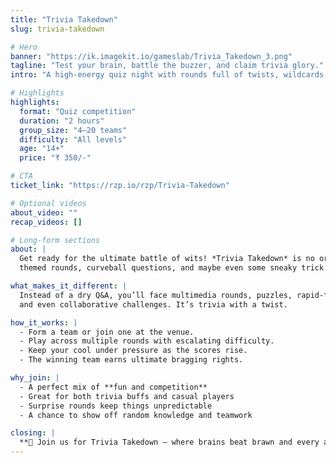 ```yaml
---
title: "Trivia Takedown"
slug: trivia-takedown

# Hero
banner: "https://ik.imagekit.io/gameslab/Trivia_Takedown_3.png"
tagline: "Test your brain, battle the buzzer, and claim trivia glory."
intro: "A high-energy quiz night with rounds full of twists, wildcards, and bragging rights."

# Highlights
highlights:
  format: "Quiz competition"
  duration: "2 hours"
  group_size: "4–20 teams"
  difficulty: "All levels"
  age: "14+"
  price: "₹ 350/-"

# CTA
ticket_link: "https://rzp.io/rzp/Trivia-Takedown"   

# Optional videos
about_video: ""   
recap_videos: []  

# Long-form sections
about: |
  Get ready for the ultimate battle of wits! *Trivia Takedown* is no ordinary quiz night—expect 
  themed rounds, curveball questions, and maybe even some sneaky trick challenges.  

what_makes_it_different: |
  Instead of a dry Q&A, you’ll face multimedia rounds, puzzles, rapid-fire questions, 
  and even collaborative challenges. It’s trivia with a twist.  

how_it_works: |
  - Form a team or join one at the venue.  
  - Play across multiple rounds with escalating difficulty.  
  - Keep your cool under pressure as the scores rise.  
  - The winning team earns ultimate bragging rights.  

why_join: |
  - A perfect mix of **fun and competition**  
  - Great for both trivia buffs and casual players  
  - Surprise rounds keep things unpredictable  
  - A chance to show off random knowledge and teamwork  

closing: |
  **🤯 Join us for Trivia Takedown — where brains beat brawn and every answer counts.**
---
```

